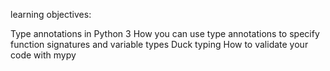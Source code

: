 learning objectives:

Type annotations in Python 3
How you can use type annotations to specify function signatures and variable types
Duck typing
How to validate your code with mypy